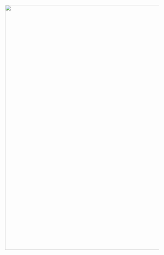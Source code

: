 <img src="https://github.com/Spark-Concepts/xPro-V5/blob/main/images/QuickStart_FRONT.jpg" width="800">